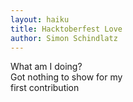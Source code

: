 ```yaml
---
layout: haiku
title: Hacktoberfest Love
author: Simon Schindlatz
---
```

What am I doing?<br>
Got nothing to show for my<br>
first contribution<br>